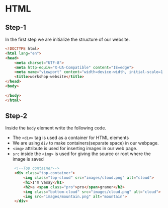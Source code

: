 # HTML

## Step-1

In the first step we are initialize the structure of our website.

``` html
<!DOCTYPE html>
<html lang="en">
<head>
    <meta charset="UTF-8">
    <meta http-equiv="X-UA-Compatible" content="IE=edge">
    <meta name="viewport" content="width=device-width, initial-scale=1.0">
    <title>workshop-website</title>
</head>
<body>
    
</body>
</html>

```
## Step-2

Inside the `body` element write the following code.

- The `<div>` tag is used as a container for HTML elements
- We are using `div` to make containers(separate space) in our webpage.
- `<img>` attribute is used for inserting images in our web page.
- `src` inside the `<img>` is used for giving the source or root where the image is saved 

``` html
    <!--Top container-->
    <div class="top-container">
        <img class="top-cloud" src="images/cloud.png" alt="cloud">
        <h1>I'm Vasay</h1>
        <h2>a <span class="pro">pro</span>gramer</h2>
        <img class="bottom-cloud" src="images/cloud.png" alt="cloud">
        <img src="images/mountain.png" alt="mountain">
    </div>
 
```
